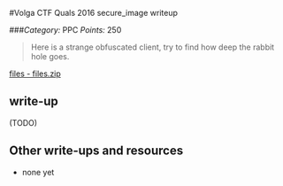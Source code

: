 #Volga CTF Quals 2016 secure_image writeup

###*Category:* PPC *Points:* 250

> Here is a strange obfuscated client, try to find how deep the rabbit hole goes.

[files - files.zip](ppc/secure_image-250/files.zip)

## write-up

(TODO)

## Other write-ups and resources

* none yet
